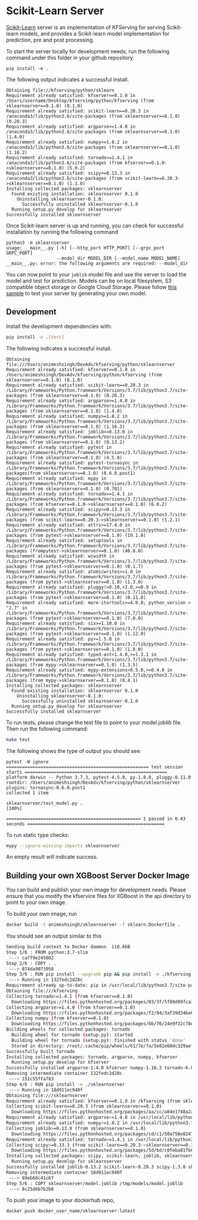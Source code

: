 # Scikit-Learn Server

[Scikit-Learn](https://scikit-learn.org/stable/) server is an implementation of KFServing for serving Scikit-learn models, and provides a Scikit-learn model implementation for prediction, pre and post processing. 

To start the server locally for development needs, run the following command under this folder in your github repository. 

```
pip install -e .
```

The following output indicates a successful install.

```
Obtaining file://kfserving/python/sklearn
Requirement already satisfied: kfserver==0.1.0 in /Users/username/Desktop/kfserving/python/kfserving (from sklearnserver==0.1.0) (0.1.0)
Requirement already satisfied: scikit-learn==0.20.3 in /anaconda3/lib/python3.6/site-packages (from sklearnserver==0.1.0) (0.20.3)
Requirement already satisfied: argparse>=1.4.0 in /anaconda3/lib/python3.6/site-packages (from sklearnserver==0.1.0) (1.4.0)
Requirement already satisfied: numpy>=1.8.2 in /anaconda3/lib/python3.6/site-packages (from sklearnserver==0.1.0) (1.16.2)
Requirement already satisfied: tornado>=1.4.1 in /anaconda3/lib/python3.6/site-packages (from kfserver==0.1.0->sklearnserver==0.1.0) (5.0.2)
Requirement already satisfied: scipy>=0.13.3 in /anaconda3/lib/python3.6/site-packages (from scikit-learn==0.20.3->sklearnserver==0.1.0) (1.1.0)
Installing collected packages: sklearnserver
  Found existing installation: sklearnserver 0.1.0
    Uninstalling sklearnserver-0.1.0:
      Successfully uninstalled sklearnserver-0.1.0
  Running setup.py develop for sklearnserver
Successfully installed sklearnserver
```

Once Scikit-learn server is up and running, you can check for successful installation by running the following command

```
python3 -m sklearnserver
usage: __main__.py [-h] [--http_port HTTP_PORT] [--grpc_port GRPC_PORT]
                   --model_dir MODEL_DIR [--model_name MODEL_NAME]
__main__.py: error: the following arguments are required: --model_dir
```

You can now point to your `joblib` model file and use the server to load the model and test for prediction. Models can be on local filesystem, S3 compatible object storage or Google Cloud Storage. Please follow [this sample](https://github.com/kubeflow/kfserving/tree/master/docs/samples/sklearn) to test your server by generating your own model. 

## Development

Install the development dependencies with:

```bash
pip install -e .[test]
```

The following indicates a successful install.

```
Obtaining file:///Users/animeshsingh/DevAdv/kfserving/python/sklearnserver
Requirement already satisfied: kfserver==0.1.0 in /Users/animeshsingh/DevAdv/kfserving/python/kfserving (from sklearnserver==0.1.0) (0.1.0)
Requirement already satisfied: scikit-learn==0.20.3 in /Library/Frameworks/Python.framework/Versions/3.7/lib/python3.7/site-packages (from sklearnserver==0.1.0) (0.20.3)
Requirement already satisfied: argparse>=1.4.0 in /Library/Frameworks/Python.framework/Versions/3.7/lib/python3.7/site-packages (from sklearnserver==0.1.0) (1.4.0)
Requirement already satisfied: numpy>=1.8.2 in /Library/Frameworks/Python.framework/Versions/3.7/lib/python3.7/site-packages (from sklearnserver==0.1.0) (1.16.3)
Requirement already satisfied: joblib>=0.13.0 in /Library/Frameworks/Python.framework/Versions/3.7/lib/python3.7/site-packages (from sklearnserver==0.1.0) (0.13.2)
Requirement already satisfied: pytest in /Library/Frameworks/Python.framework/Versions/3.7/lib/python3.7/site-packages (from sklearnserver==0.1.0) (4.5.0)
Requirement already satisfied: pytest-tornasync in /Library/Frameworks/Python.framework/Versions/3.7/lib/python3.7/site-packages(from sklearnserver==0.1.0) (0.6.0.post1)
Requirement already satisfied: mypy in /Library/Frameworks/Python.framework/Versions/3.7/lib/python3.7/site-packages (from sklearnserver==0.1.0) (0.701)
Requirement already satisfied: tornado>=1.4.1 in /Library/Frameworks/Python.framework/Versions/3.7/lib/python3.7/site-packages (from kfserver==0.1.0->sklearnserver==0.1.0) (6.0.2)
Requirement already satisfied: scipy>=0.13.3 in /Library/Frameworks/Python.framework/Versions/3.7/lib/python3.7/site-packages (from scikit-learn==0.20.3->sklearnserver==0.1.0) (1.2.1)
Requirement already satisfied: attrs>=17.4.0 in /Library/Frameworks/Python.framework/Versions/3.7/lib/python3.7/site-packages (from pytest->sklearnserver==0.1.0) (19.1.0)
Requirement already satisfied: setuptools in /Library/Frameworks/Python.framework/Versions/3.7/lib/python3.7/site-packages (frompytest->sklearnserver==0.1.0) (40.8.0)
Requirement already satisfied: wcwidth in /Library/Frameworks/Python.framework/Versions/3.7/lib/python3.7/site-packages (from pytest->sklearnserver==0.1.0) (0.1.7)
Requirement already satisfied: atomicwrites>=1.0 in /Library/Frameworks/Python.framework/Versions/3.7/lib/python3.7/site-packages (from pytest->sklearnserver==0.1.0) (1.3.0)
Requirement already satisfied: pluggy!=0.10,<1.0,>=0.9 in /Library/Frameworks/Python.framework/Versions/3.7/lib/python3.7/site-packages (from pytest->sklearnserver==0.1.0) (0.11.0)
Requirement already satisfied: more-itertools>=4.0.0; python_version > "2.7" in /Library/Frameworks/Python.framework/Versions/3.7/lib/python3.7/site-packages (from pytest->sklearnserver==0.1.0) (7.0.0)
Requirement already satisfied: six>=1.10.0 in /Library/Frameworks/Python.framework/Versions/3.7/lib/python3.7/site-packages (from pytest->sklearnserver==0.1.0) (1.12.0)
Requirement already satisfied: py>=1.5.0 in /Library/Frameworks/Python.framework/Versions/3.7/lib/python3.7/site-packages (from pytest->sklearnserver==0.1.0) (1.8.0)
Requirement already satisfied: typed-ast<1.4.0,>=1.3.1 in /Library/Frameworks/Python.framework/Versions/3.7/lib/python3.7/site-packages (from mypy->sklearnserver==0.1.0) (1.3.5)
Requirement already satisfied: mypy-extensions<0.5.0,>=0.4.0 in /Library/Frameworks/Python.framework/Versions/3.7/lib/python3.7/site-packages (from mypy->sklearnserver==0.1.0) (0.4.1)
Installing collected packages: sklearnserver
  Found existing installation: sklearnserver 0.1.0
    Uninstalling sklearnserver-0.1.0:
      Successfully uninstalled sklearnserver-0.1.0
  Running setup.py develop for sklearnserver
Successfully installed sklearnserver
```

To run tests, please change the test file to point to your model.joblib file. Then run the following command:

```bash
make test
```

The following shows the type of output you should see:

```
pytest -W ignore
====================================================== test session starts ======================================================
platform darwin -- Python 3.7.3, pytest-4.5.0, py-1.8.0, pluggy-0.11.0
rootdir: /Users/animeshsingh/DevAdv/kfserving/python/sklearnserver
plugins: tornasync-0.6.0.post1
collected 1 item

sklearnserver/test_model.py .                                                                                             [100%]

=================================================== 1 passed in 0.43 seconds ====================================================
```

To run static type checks:

```bash
mypy --ignore-missing-imports sklearnserver
```
An empty result will indicate success.

## Building your own XGBoost Server Docker Image

You can build and publish your own image for development needs. Please ensure that you modify the kfservice files for XGBoost in the api directory to point to your own image.

To build your own image, run

```bash
docker build -t animeshsingh/sklearnserver -f sklearn.Dockerfile .
```

You should see an output similar to this

```bash
Sending build context to Docker daemon  110.6kB
Step 1/6 : FROM python:3.7-slim
 ---> ca7f9e245002
Step 2/6 : COPY . .
 ---> 874da9073958
Step 3/6 : RUN pip install --upgrade pip && pip install -e ./kfserving
 ---> Running in 132fedc2d28c
Requirement already up-to-date: pip in /usr/local/lib/python3.7/site-packages (19.1.1)
Obtaining file:///kfserving
Collecting tornado>=1.4.1 (from kfserver==0.1.0)
  Downloading https://files.pythonhosted.org/packages/03/3f/5f89d99fca3c0100c8cede4f53f660b126d39e0d6a1e943e95cc3ed386fb/tornado-6.0.2.tar.gz (481kB)
Collecting argparse>=1.4.0 (from kfserver==0.1.0)
  Downloading https://files.pythonhosted.org/packages/f2/94/3af39d34be01a24a6e65433d19e107099374224905f1e0cc6bbe1fd22a2f/argparse-1.4.0-py2.py3-none-any.whl
Collecting numpy (from kfserver==0.1.0)
  Downloading https://files.pythonhosted.org/packages/bb/76/24e9f32c78e6f6fb26cf2596b428f393bf015b63459468119f282f70a7fd/numpy-1.16.3-cp37-cp37m-manylinux1_x86_64.whl (17.3MB)
Building wheels for collected packages: tornado
  Building wheel for tornado (setup.py): started
  Building wheel for tornado (setup.py): finished with status 'done'
  Stored in directory: /root/.cache/pip/wheels/61/7e/7a/5e02e60dc329aef32ecf70e0425319ee7e2198c3a7cf98b4a2
Successfully built tornado
Installing collected packages: tornado, argparse, numpy, kfserver
  Running setup.py develop for kfserver
Successfully installed argparse-1.4.0 kfserver numpy-1.16.3 tornado-6.0.2
Removing intermediate container 132fedc2d28c
 ---> 151c55ffa783
Step 4/6 : RUN pip install -e ./sklearnserver
 ---> Running in 18d911ec940f
Obtaining file:///sklearnserver
Requirement already satisfied: kfserver==0.1.0 in /kfserving (from sklearnserver==0.1.0) (0.1.0)
Collecting scikit-learn==0.20.3 (from sklearnserver==0.1.0)
  Downloading https://files.pythonhosted.org/packages/aa/cc/a84e1748a2a70d0f3e081f56cefc634f3b57013b16faa6926d3a6f0598df/scikit_learn-0.20.3-cp37-cp37m-manylinux1_x86_64.whl (5.4MB)
Requirement already satisfied: argparse>=1.4.0 in /usr/local/lib/python3.7/site-packages (from sklearnserver==0.1.0) (1.4.0)
Requirement already satisfied: numpy>=1.8.2 in /usr/local/lib/python3.7/site-packages (from sklearnserver==0.1.0) (1.16.3)
Collecting joblib>=0.13.0 (from sklearnserver==0.1.0)
  Downloading https://files.pythonhosted.org/packages/cd/c1/50a758e8247561e58cb87305b1e90b171b8c767b15b12a1734001f41d356/joblib-0.13.2-py2.py3-none-any.whl (278kB)
Requirement already satisfied: tornado>=1.4.1 in /usr/local/lib/python3.7/site-packages (from kfserver==0.1.0->sklearnserver==0.1.0) (6.0.2)
Collecting scipy>=0.13.3 (from scikit-learn==0.20.3->sklearnserver==0.1.0)
  Downloading https://files.pythonhosted.org/packages/5d/bd/c0feba81fb60e231cf40fc8a322ed5873c90ef7711795508692b1481a4ae/scipy-1.3.0-cp37-cp37m-manylinux1_x86_64.whl (25.2MB)
Installing collected packages: scipy, scikit-learn, joblib, sklearnserver
  Running setup.py develop for sklearnserver
Successfully installed joblib-0.13.2 scikit-learn-0.20.3 scipy-1.3.0 sklearnserver
Removing intermediate container 18d911ec940f
 ---> 69eb68c41c67
Step 5/6 : COPY sklearnserver/model.joblib /tmp/models/model.joblib
 ---> 8c25d6b7b2b0
```

To push your image to your dockerhub repo, 

```bash
docker push docker_user_name/sklearnserver:latest
```